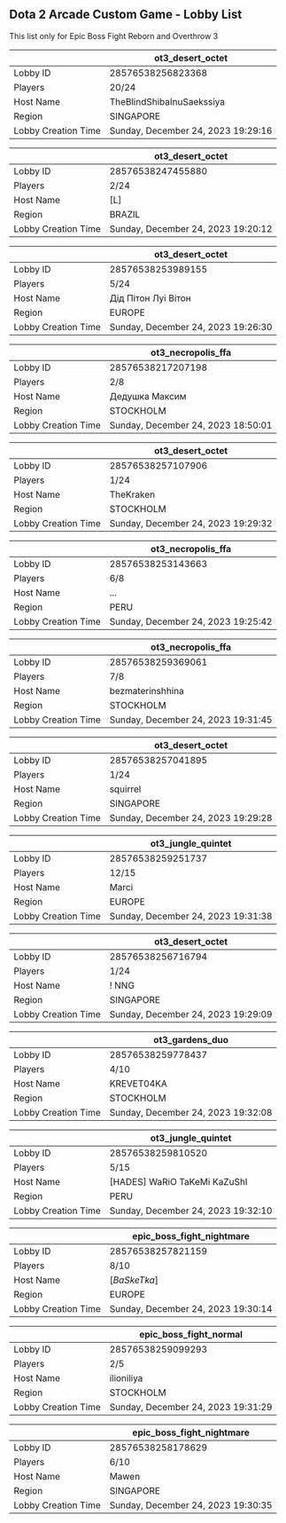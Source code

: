 ## Dota 2 Arcade Custom Game - Lobby List

This list only for Epic Boss Fight Reborn and Overthrow 3

|  | ot3_desert_octet |
| ------ | ------ |
| Lobby ID | 28576538256823368 |
| Players | 20/24 |
| Host Name | TheBlindShibaInuSaekssiya |
| Region | SINGAPORE |
| Lobby Creation Time | Sunday, December 24, 2023 19:29:16 |


|  | ot3_desert_octet |
| ------ | ------ |
| Lobby ID | 28576538247455880 |
| Players | 2/24 |
| Host Name | [L] |
| Region | BRAZIL |
| Lobby Creation Time | Sunday, December 24, 2023 19:20:12 |


|  | ot3_desert_octet |
| ------ | ------ |
| Lobby ID | 28576538253989155 |
| Players | 5/24 |
| Host Name | Дiд Пiтон Луi Вiтон |
| Region | EUROPE |
| Lobby Creation Time | Sunday, December 24, 2023 19:26:30 |


|  | ot3_necropolis_ffa |
| ------ | ------ |
| Lobby ID | 28576538217207198 |
| Players | 2/8 |
| Host Name | Дедушка Максим |
| Region | STOCKHOLM |
| Lobby Creation Time | Sunday, December 24, 2023 18:50:01 |


|  | ot3_desert_octet |
| ------ | ------ |
| Lobby ID | 28576538257107906 |
| Players | 1/24 |
| Host Name | TheKraken |
| Region | STOCKHOLM |
| Lobby Creation Time | Sunday, December 24, 2023 19:29:32 |


|  | ot3_necropolis_ffa |
| ------ | ------ |
| Lobby ID | 28576538253143663 |
| Players | 6/8 |
| Host Name | ... |
| Region | PERU |
| Lobby Creation Time | Sunday, December 24, 2023 19:25:42 |


|  | ot3_necropolis_ffa |
| ------ | ------ |
| Lobby ID | 28576538259369061 |
| Players | 7/8 |
| Host Name | bezmaterinshhina |
| Region | STOCKHOLM |
| Lobby Creation Time | Sunday, December 24, 2023 19:31:45 |


|  | ot3_desert_octet |
| ------ | ------ |
| Lobby ID | 28576538257041895 |
| Players | 1/24 |
| Host Name | squirrel |
| Region | SINGAPORE |
| Lobby Creation Time | Sunday, December 24, 2023 19:29:28 |


|  | ot3_jungle_quintet |
| ------ | ------ |
| Lobby ID | 28576538259251737 |
| Players | 12/15 |
| Host Name | Marci |
| Region | EUROPE |
| Lobby Creation Time | Sunday, December 24, 2023 19:31:38 |


|  | ot3_desert_octet |
| ------ | ------ |
| Lobby ID | 28576538256716794 |
| Players | 1/24 |
| Host Name | ! NNG |
| Region | SINGAPORE |
| Lobby Creation Time | Sunday, December 24, 2023 19:29:09 |


|  | ot3_gardens_duo |
| ------ | ------ |
| Lobby ID | 28576538259778437 |
| Players | 4/10 |
| Host Name | KREVET04KA |
| Region | STOCKHOLM |
| Lobby Creation Time | Sunday, December 24, 2023 19:32:08 |


|  | ot3_jungle_quintet |
| ------ | ------ |
| Lobby ID | 28576538259810520 |
| Players | 5/15 |
| Host Name | [HADES] WaRiO TaKeMi KaZuShI |
| Region | PERU |
| Lobby Creation Time | Sunday, December 24, 2023 19:32:10 |


|  | epic_boss_fight_nightmare |
| ------ | ------ |
| Lobby ID | 28576538257821159 |
| Players | 8/10 |
| Host Name | [*BaSkeTka*] |
| Region | EUROPE |
| Lobby Creation Time | Sunday, December 24, 2023 19:30:14 |


|  | epic_boss_fight_normal |
| ------ | ------ |
| Lobby ID | 28576538259099293 |
| Players | 2/5 |
| Host Name | ilioniliya |
| Region | STOCKHOLM |
| Lobby Creation Time | Sunday, December 24, 2023 19:31:29 |


|  | epic_boss_fight_nightmare |
| ------ | ------ |
| Lobby ID | 28576538258178629 |
| Players | 6/10 |
| Host Name | Mawen |
| Region | SINGAPORE |
| Lobby Creation Time | Sunday, December 24, 2023 19:30:35 |


